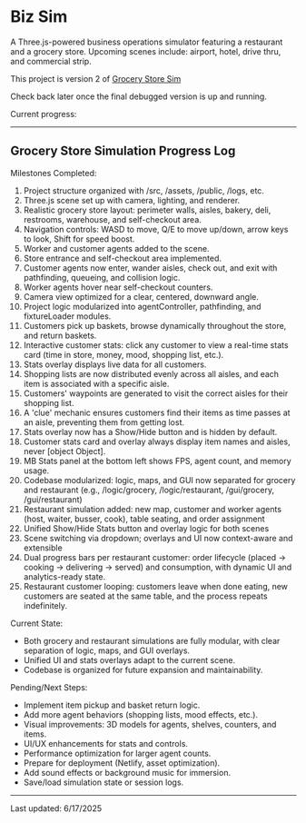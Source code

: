 # Biz Sim

A Three.js-powered business operations simulator featuring a restaurant and a grocery store. Upcoming scenes include: airport, hotel, drive thru, and commercial strip. 

This project is version 2 of [Grocery Store Sim](https://github.com/Photon1c/grocerystoresim)

Check back later once the final debugged version is up and running. 

Current progress:

---
Grocery Store Simulation Progress Log
---

Milestones Completed:
1. Project structure organized with /src, /assets, /public, /logs, etc.
2. Three.js scene set up with camera, lighting, and renderer.
3. Realistic grocery store layout: perimeter walls, aisles, bakery, deli, restrooms, warehouse, and self-checkout area.
4. Navigation controls: WASD to move, Q/E to move up/down, arrow keys to look, Shift for speed boost.
5. Worker and customer agents added to the scene.
6. Store entrance and self-checkout area implemented.
7. Customer agents now enter, wander aisles, check out, and exit with pathfinding, queueing, and collision logic.
8. Worker agents hover near self-checkout counters.
9. Camera view optimized for a clear, centered, downward angle.
10. Project logic modularized into agentController, pathfinding, and fixtureLoader modules.
11. Customers pick up baskets, browse dynamically throughout the store, and return baskets.
12. Interactive customer stats: click any customer to view a real-time stats card (time in store, money, mood, shopping list, etc.).
13. Stats overlay displays live data for all customers.
14. Shopping lists are now distributed evenly across all aisles, and each item is associated with a specific aisle.
15. Customers' waypoints are generated to visit the correct aisles for their shopping list.
16. A 'clue' mechanic ensures customers find their items as time passes at an aisle, preventing them from getting lost.
17. Stats overlay now has a Show/Hide button and is hidden by default.
18. Customer stats card and overlay always display item names and aisles, never [object Object].
19. MB Stats panel at the bottom left shows FPS, agent count, and memory usage.
20. Codebase modularized: logic, maps, and GUI now separated for grocery and restaurant (e.g., /logic/grocery, /logic/restaurant, /gui/grocery, /gui/restaurant)
21. Restaurant simulation added: new map, customer and worker agents (host, waiter, busser, cook), table seating, and order assignment
22. Unified Show/Hide Stats button and overlay logic for both scenes
23. Scene switching via dropdown; overlays and UI now context-aware and extensible
24. Dual progress bars per restaurant customer: order lifecycle (placed → cooking → delivering → served) and consumption, with dynamic UI and analytics-ready state.
25. Restaurant customer looping: customers leave when done eating, new customers are seated at the same table, and the process repeats indefinitely.

Current State:
- Both grocery and restaurant simulations are fully modular, with clear separation of logic, maps, and GUI overlays.
- Unified UI and stats overlays adapt to the current scene.
- Codebase is organized for future expansion and maintainability.

Pending/Next Steps:
- Implement item pickup and basket return logic.
- Add more agent behaviors (shopping lists, mood effects, etc.).
- Visual improvements: 3D models for agents, shelves, counters, and items.
- UI/UX enhancements for stats and controls.
- Performance optimization for larger agent counts.
- Prepare for deployment (Netlify, asset optimization).
- Add sound effects or background music for immersion.
- Save/load simulation state or session logs.

---
Last updated: 6/17/2025

